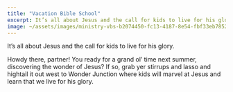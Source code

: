 ```yaml
---
title: "Vacation Bible School"
excerpt: It’s all about Jesus and the call for kids to live for his glory.    Howdy there, partner! You rea...
image: ~/assets/images/ministry-vbs-b2074450-fc13-4187-8e54-fbf33eb78522.png
---
```


It’s all about Jesus and the call for kids to live for his glory.  
  
Howdy there, partner! You ready for a grand ol’ time next summer, discovering the wonder of Jesus? If so, grab yer stirrups and lasso and hightail it out west to Wonder Junction where kids will marvel at Jesus and learn that we live for his glory.